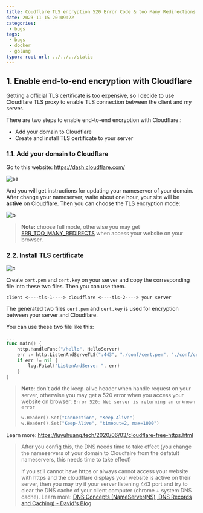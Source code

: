 ```yaml
---
title: Coudflare TLS encryption 520 Error Code & too Many Redirections
date: 2023-11-15 20:09:22
categories:
 - bugs
tags:
 - bugs
 - docker
 - golang
typora-root-url: ../../../static
---
```


## 1. Enable end-to-end encryption with Cloudflare

Getting a official TLS certificate is too expensive, so I decide to use Cloudflare TLS proxy to enable TLS connection between the client and my server. 

There are two steps to enable end-to-end encryption with Cloudflare.:

- Add your domain to Cloudflare
- Create and install TLS certificate to your server

### 1.1. Add your domain to Cloudflare

Go to this website: https://dash.cloudflare.com/

![aa](/007-cloudflare-tls-proxy/aa.png)

And you will get instructions for updating your nameserver of your domain. After change your nameserver, waite about one hour, your site will be **active** on Cloudflare. Then you can choose the TLS encryption mode:

![b](/007-cloudflare-tls-proxy/b.png)

> **Note:** choose full mode, otherwise you may get [ERR_TOO_MANY_REDIRECTS](https://developers.cloudflare.com/ssl/troubleshooting/too-many-redirects/) when access your website on your browser. 

### 2.2. Install TLS certificate

![c](/007-cloudflare-tls-proxy/c.png)

Create `cert.pem` and `cert.key` on your server and copy the corresponding file into these two files. Then you can use them. 

```
client <----tls-1----> cloudflare <----tls-2----> your server
```

The generated two files `cert.pem` and `cert.key` is used for encryption between your server and Cloudflare. 

You can use these two file like this:

```go
... 
func main() {
    http.HandleFunc("/hello", HelloServer)
    err := http.ListenAndServeTLS(":443", "./conf/cert.pem", "./conf/cert.key", nil)
    if err != nil {
        log.Fatal("ListenAndServe: ", err)
    }
}
```

> **Note**: don't add the keep-alive header when handle request on your server, otherwise you may get a 520 error when you access your website on browser: `Error 520: Web server is returning an unknown error` 
>
> ```go
> w.Header().Set("Connection", "Keep-Alive")
> w.Header().Set("Keep-Alive", "timeout=2, max=1000")
> ```

Learn more: https://luyuhuang.tech/2020/06/03/cloudflare-free-https.html

> After you config this, the DNS needs time to take effect (you change the nameservers of your domain to Cloudfalre from the defatult nameservers, this needs time to take effect) 
>
> If you still cannot have https or always cannot access your website with https and the cloudflare displays your website is active on their server, then you may try if your server listening 443 port and try to clear the DNS cache of your client computer (chrome + system DNS cache). Learn more: [DNS Concepts (NameServer(NS), DNS Records and Caching) - David's Blog](https://davidzhu.xyz/post/networking/002-dns-basics/)
